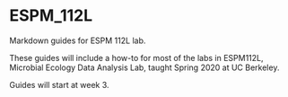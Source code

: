 # ESPM_112L
Markdown guides for ESPM 112L lab. 

These guides will include a how-to for most of the labs in ESPM112L, Microbial Ecology Data Analysis Lab, taught Spring 2020 at UC Berkeley.

Guides will start at week 3.
